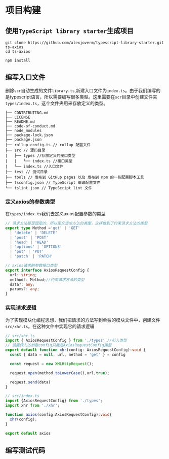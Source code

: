 # 项目构建

## 使用`TypeScript library starter`生成项目

```shell
git clone https://github.com/alexjoverm/typescript-library-starter.git ts-axios
cd ts-axios

npm install
```

 ## 编写入口文件

 删除`scr`自动生成的文件`library.ts`,新建入口文件为`index.ts`。由于我们编写的是typescript语言，所以需要编写很多类型。这里需要在`scr`目录中创建文件夹`types/index.ts`，这个文件夹用来存放定义的类型。

```shell
├── CONTRIBUTING.md
├── LICENSE 
├── README.md
├── code-of-conduct.md
├── node_modules
├── package-lock.json
├── package.json
├── rollup.config.ts // rollup 配置文件
├── src // 源码目录
|	├── types //存放定义的接口类型
|	|	└──	index.ts //接口类型
|	└── index.ts //入口文件
├── test // 测试目录
├── tools // 发布到 GitHup pages 以及 发布到 npm 的一些配置脚本工具
├── tsconfig.json // TypeScript 编译配置文件
└── tslint.json // TypeScript lint 文件
```

### 定义axios的参数类型

在`types/index.ts`我们去定义axios配置参数的类型

```typescript
// 请求方法都是固定的，所以定义请求方法的类型，这样做到了约束请求方法的类型
export type Method ='get' | 'GET'
  | 'delete' | 'DELETE'
  | 'post' | 'POST'
  | 'head' | 'HEAD'
  | 'options' | 'OPTIONS'
  | 'put' | 'PUT'
  | 'patch' | 'PATCH'

// axios请求的参数接口类型
export interface AxiosRequestConfig {
  url: string;
  method?: Method;//约束请求方法的类型
  data?: any;
  params?: any;
}
```

### 实现请求逻辑

为了实现模块化编程思想，我们把请求的方法写到单独的模块文件中，创建文件`src/xhr.ts`。在这种文件中实现它的请求逻辑

```typescript
// src/xhr.ts
import { AxiosRequestConfig } from './types';//引入类型
// 设置传入的参数config只能是AxiosRequestConfig类型
export default function xhr(config: AxiosRequestConfig):void {
  const { data = null, url, method = 'get' } = config

  const request = new XMLHttpRequest();

  request.open(method.toLowerCase(),url,true);

  request.send(data)
}

// src/index.ts
import {AxiosRequestConfig} from './types';
import xhr from './xhr';

function axios(config:AxiosRequestConfig):void{
  xhr(config);
}

export default axios
```

## 编写测试代码



